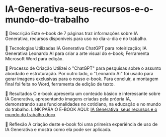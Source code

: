 # IA-Generativa-seus-recursos-e-o-mundo-do-trabalho
📒 Descrição
Este e-book de 7 páginas traz informações sobre IA Generativa, recursos disponíveis para uso no dia-a-dia e no trabalho.

🤖 Tecnologias Utilizadas
IA Generativa ChatGPT para roteirização;
IA Generativa Leonardo AI para criar a arte visual do e-book;
Ferramenta Microsoft Word para edição.

🧐 Processo de Criação
Utilizei o "ChatGPT" para pesquisas sobre o assunto abordado e estruturação. Por outro lado, o "Leonardo AI" foi usado para gerar imagens exclusivas para o nosso e-book. Para concluir, a montagem final foi feita no Word, ferramenta de edição de texto.

🚀 Resultados
O e-book apresenta um conteúdo básico e interessante sobre IA Generativa, apresentando imagens criadas pela própria IA, demonstrando suas funcionalidades no cotidiano, na educação e no mundo do trabalho.
LINK PARA O E-BOOK AQUI:
[IA Generativa, seus recursos e o mundo do trabalho.docx](https://github.com/user-attachments/files/18223264/IA.Generativa.seus.recursos.e.o.mundo.do.trabalho.docx)

💭 Reflexão
A criação deste e-book foi uma primeira experiência de uso de IA Generativa e mostra como ela pode ser aplicada.

